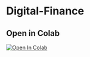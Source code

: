 # Digital-Finance


## Open in Colab

[![Open In Colab](https://colab.research.google.com/assets/colab-badge.svg)](https://colab.research.google.com/github/yiding2022/Digital-Finance/blob/main/stock%20market%20prediction.ipynb)
